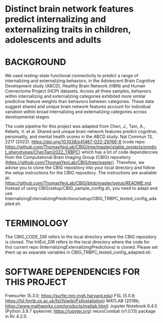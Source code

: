 # Distinct brain network features predict internalizing and externalizing traits in children, adolescents and adults

# BACKGROUND
We used resting-state functional connectivity to predict a range of internalizing and externalizing behaviors, in the Adolescent Brain Cognitive Development study (ABCD), Healthy Brain Network (HBN) and Human Connectome Project (HCP) datasets. Across all three samples, behaviors within internalizing and externalizing categories exhibited more similar predictive feature weights than behaviors between categories. These data suggest shared and unique brain network features account for individual variation within broad internalizing and externalizing categories across developmental stages.

The code pipeline for this project was adapted from Chen, J., Tam, A., Kebets, V. et al. Shared and unique brain network features predict cognitive, personality, and mental health scores in the ABCD study. Nat Commun 13, 2217 (2022). https://doi.org/10.1038/s41467-022-29766-8 (code repo: https://github.com/ThomasYeoLab/CBIG/tree/master/stable_projects/predict_phenotypes/ChenTam2022_TRBPC) which has a lot of code dependencies from the Computational Brain Imaging Group (CBIG) repository (https://github.com/ThomasYeoLab/CBIG/tree/master). Therefore, we advise you to clone the CBIG repository into your local directory and follow the setup instructions for the CBIG repository. The instructions are available at: https://github.com/ThomasYeoLab/CBIG/blob/master/setup/README.md. Instead of using CBIG/setup/CBIG_sample_config.sh, you need to adapt and use InternalizingExternalizingPredictions/setup/CBIG_TRBPC_tested_config_adapted.sh. 

# TERMINOLOGY
The CBIG_CODE_DIR refers to the local directory where the CBIG repository is cloned.
The IntExt_DIR refers to the local directory where the code for this current repo (InternalizingExternalizingPredictions) is cloned.
Please set them up as separate variables in CBIG_TRBPC_tested_config_adapted.sh. 

# SOFTWARE DEPENDENCIES FOR THIS PROJECT
Freesurfer (5.3.0; https://surfer.nmr.mgh.harvard.edu)
FSL (5.0.8; https://fsl.fmrib.ox.ac.uk/fsl/fslwiki/FslInstallation)
MATLAB (2018b; https://www.mathworks.com/products/matlab.html)
Jupyter Notebook 6.4.5 (Python 3.9.7 ipykernel; https://jupyter.org)
neuroCombat (v1.0.13) package in Rv 4.2.0. 
